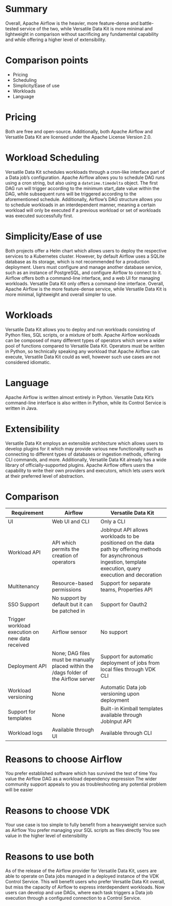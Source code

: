 # Summary

Overall, Apache Airflow is the heavier, more feature-dense and battle-tested service of the two, while Versatile Data Kit is more minimal and lightweight in comparison without sacrificing any fundamental capability and while offering a higher level of extensibility.

# Comparison points

* Pricing
* Scheduling
* Simplicity/Ease of use
* Workloads
* Language


# Pricing

Both are free and open-source. Additionally, both Apache Airflow and Versatile Data Kit are licensed under the Apache License Version 2.0.

# Workload Scheduling

Versatile Data Kit schedules workloads through a cron-like interface part of a Data job’s configuration.
Apache Airflow allows you to schedule DAG runs using a cron string, but also using a `datetime.timedelta` object. The first DAG run will trigger according to the minimum start_date value within the DAG, while subsequent runs will be triggered according to the aforementioned schedule.
Additionally, Airflow’s DAG structure allows you to schedule workloads in an interdependent manner, meaning a certain workload will only be executed if a previous workload or set of workloads was executed successfully first.

# Simplicity/Ease of use

Both projects offer a Helm chart which allows users to deploy the respective services to a Kubernetes cluster. However, by default Airflow uses a SQLite database as its storage, which is not recommended for a production deployment. Users must configure and manage another database service, such as an instance of PostgreSQL, and configure Airflow to connect to it.
Airflow offers both a command-line interface, and a web UI for managing workloads. Versatile Data Kit only offers a command-line interface.
Overall, Apache Airflow is the more feature-dense service, while Versatile Data Kit is more minimal, lightweight and overall simpler to use.

# Workloads

Versatile Data Kit allows you to deploy and run workloads consisting of Python files, SQL scripts, or a mixture of both.
Apache Airflow workloads can be composed of many different types of operators which serve a wider pool of functions compared to Versatile Data Kit.
Operators must be written in Python, so technically speaking any workload that Apache Airflow can execute, Versatile Data Kit could as well, however such use cases are not considered idiomatic.

# Language

Apache Airflow is written almost entirely in Python. Versatile Data Kit’s command-line interface is also written in Python, while its Control Service is written in Java.

# Extensibility

Versatile Data Kit employs an extensible architecture which allows users to develop plugins for it which may provide various new functionality such as connecting to different types of databases or ingestion methods, offering CLI commands, and more. Additionally, Versatile Data Kit already has a wide library of officially-supported plugins.
Apache Airflow offers users the capability to write their own providers and executors, which lets users work at their preferred level of abstraction.

# Comparison

| Requirement            | Airflow                | Versatile Data Kit     |
|------------------------|------------------------|------------------------|
| UI                     | Web UI and CLI         | Only a CLI             |
| Workload API           | API which permits the creation of operators | JobInput API allows workloads to be positioned on the data path by offering methods for asynchronous ingestion, template execution, query execution and decoration |
| Multitenancy           | Resource-based permissions | Support for separate teams, Properties API |
| SSO Support            | No support by default but it can be patched in | Support for Oauth2 |
| Trigger workload execution on new data received | Airflow sensor | No support |
| Deployment API         | None; DAG files must be manually placed within the /dags folder of the Airflow server | Support for automatic deployment of jobs from local files through VDK CLI |
| Workload versioning    | None | Automatic Data job versioning upon deployment |
| Support for templates  | None | Built-in Kimball templates available through JobInput API |
| Workload logs          | Available through UI | Available through CLI |

# Reasons to choose Airflow

You prefer established software which has survived the test of time
You value the Airflow DAG as a workload dependency expression
The wider community support appeals to you as troubleshooting any potential problem will be easier

# Reasons to choose VDK

Your use case is too simple to fully benefit from a heavyweight service such as Airflow
You prefer managing your SQL scripts as files directly
You see value in the higher level of extensibility

# Reasons to use both

As of the release of the Airflow provider for Versatile Data Kit, users are able to operate on Data jobs managed in a deployed instance of the VDK Control Service. This will benefit users who prefer Versatile Data Kit overall, but miss the capacity of Airflow to express interdependent workloads. Now users can develop and use DAGs, where each task triggers a Data job execution through a configured connection to a Control Service.
